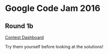 Google Code Jam 2016
====================

Round 1b
--------

[Contest Dashboard](https://code.google.com/codejam/contest/11254486/dashboard)

Try them yourself before looking at the solutions!
